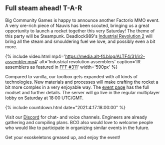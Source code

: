 ## Full steam ahead! <author>T-A-R</author>

Big Community Games is happy to announce another Factorio MMO event. A very ore-rich piece of Nauvis has been scouted, bringing us a great opportunity to launch a rocket together this very Saturday! The theme of this party will be Steampunk. Deadlock989's [Industrial Revolution 2](https://mods.factorio.com/mod/IndustrialRevolution]) will bring all the steam and smouldering fuel we love, and possibly even a bit more.

{% include video.html mp4='https://media.alt-f4.blog/ALTF4/31/ir2-assembler.mp4' alt='Industrial revolution assemblers' caption='IR assemblers as featured in <a href="https://factorio.com/blog/post/fff-311">FFF #311</a>' width='590px' %}

Compared to vanilla, our toolbox gets expanded with all kinds of technologies. New materials and processes will make crafting the rocket a bit more complex in a very enjoyable way. The [event page](https://www.bigcommunitygames.com/factorio-ir2/) has the full modset and further details. The server will go live in the regular multiplayer lobby on Saturday at 18:00 UTC/GMT.

{% include countdown.html date="2021:4:17:18:00:00" %}

Visit our [Discord](https://discord.gg/N8G5nBn) for chat- and voice channels. Engineers are already gathering and compiling plans. BCG also would love to welcome people who would like to participate in organizing similar events in the future.

Get your exoskeletons greased up, and enjoy the event!
